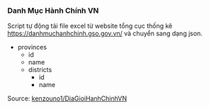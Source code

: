 ### Danh Mục Hành Chính VN
Script tự động tải file excel từ website tổng cục thống kê https://danhmuchanhchinh.gso.gov.vn/ và chuyển sang dạng json.

  - provinces
    + id
    + name
    + districts
        + id
        + name

Source: [kenzouno1/DiaGioiHanhChinhVN](https://github.com/kenzouno1/DiaGioiHanhChinhVN)